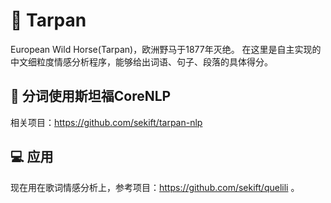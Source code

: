 # 🎨 Tarpan
European Wild Horse(Tarpan)，欧洲野马于1877年灭绝。 在这里是自主实现的中文细粒度情感分析程序，能够给出词语、句子、段落的具体得分。<br />

## 🤖 分词使用斯坦福CoreNLP
相关项目：https://github.com/sekift/tarpan-nlp<br />

## 💻 应用
现在用在歌词情感分析上，参考项目：https://github.com/sekift/quelili 。<br />

